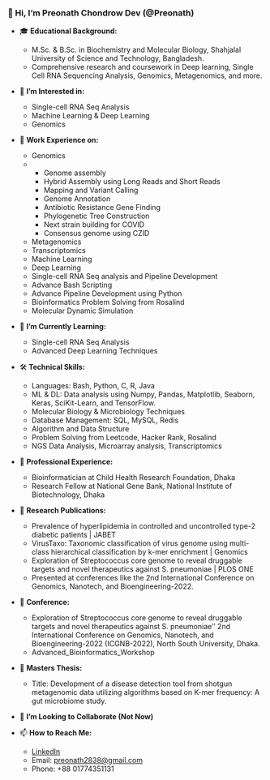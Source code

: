 ### 👋 Hi, I’m Preonath Chondrow Dev (@Preonath)

- 🎓 **Educational Background:**
   - M.Sc. & B.Sc. in Biochemistry and Molecular Biology, Shahjalal University of Science and Technology, Bangladesh.
   - Comprehensive research and coursework in Deep learning, Single Cell RNA Sequencing Analysis, Genomics, Metagenomics, and more.
   
- 👀 **I’m Interested in:**
   - Single-cell RNA Seq Analysis
   - Machine Learning & Deep Learning
   - Genomics
   
- 🔬 **Work Experience on:**
   - Genomics
   - - Genome assembly
     - Hybrid Assembly using Long Reads and Short Reads
     - Mapping and Variant Calling
     - Genome Annotation
     - Antibiotic Resistance Gene Finding
     - Phylogenetic Tree Construction 
     - Next strain building for COVID 
     - Consensus genome using CZID
   - Metagenomics
   - Transcriptomics
   - Machine Learning
   - Deep Learning
   - Single-cell RNA Seq analysis and Pipeline Development
   - Advance Bash Scripting
   - Advance Pipeline Development using Python
   - Bioinformatics Problem Solving from Rosalind  
   - Molecular Dynamic Simulation
   
- 🌱 **I’m Currently Learning:**
   - Single-cell RNA Seq Analysis
   - Advanced Deep Learning Techniques
   
- 🛠️ **Technical Skills:**
   - Languages: Bash, Python, C, R, Java
   - ML & DL: Data analysis using Numpy, Pandas, Matplotlib, Seaborn, Keras, SciKit-Learn, and TensorFlow.
   - Molecular Biology & Microbiology Techniques
   - Database Management: SQL, MySQL, Redis
   - Algorithm and Data Structure
   - Problem Solving from Leetcode, Hacker Rank, Rosalind 
   - NGS Data Analysis, Microarray analysis, Transcriptomics
   
- 💼 **Professional Experience:**
   - Bioinformatician at Child Health Research Foundation, Dhaka
   - Research Fellow at National Gene Bank, National Institute of Biotechnology, Dhaka
   
- 📑 **Research Publications:**
   - Prevalence of hyperlipidemia in controlled and uncontrolled type-2 diabetic patients |  JABET
   - VirusTaxo: Taxonomic classification of virus genome using multi-class hierarchical classification by k-mer enrichment | Genomics
   - Exploration of Streptococcus core genome to reveal druggable targets and novel therapeutics against S. pneumoniae | PLOS ONE
   - Presented at conferences like the 2nd International Conference on Genomics, Nanotech, and Bioengineering-2022.
     
- 📑 **Conference:**
   - Exploration of Streptococcus core genome to reveal druggable targets and novel therapeutics against S. pneumoniae’’ 2nd International Conference on Genomics, Nanotech, and Bioengineering-2022 (ICGNB-2022), North South University, Dhaka.
   - Advanced_Bioinformatics_Workshop

  
   
- 📝 **Masters Thesis:**
   - Title: Development of a disease detection tool from shotgun metagenomic data utilizing algorithms based on K-mer frequency: A gut microbiome study.
   
- 💞️ **I’m Looking to Collaborate (Not Now)** 

- 📫 **How to Reach Me:**
   - [LinkedIn](https://www.linkedin.com/in/preonath-shuvo-26aa1416b/)
   - Email: preonath2838@gmail.com
   - Phone: +88 01774351131

